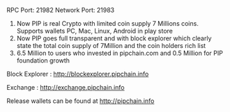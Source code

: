 RPC Port: 21982
Network Port: 21983

1) Now PIP is real Crypto with limited coin supply 7 Millions coins. Supports wallets PC, Mac, Linux, Android in play store
2) Now PIP goes full transparent and with block explorer which clearly state the total coin supply of 7Million and the coin holders rich list
3) 6.5 Million to users who invested in pipchain.com and 0.5 Million for PIP foundation growth

Block Explorer : http://blockexplorer.pipchain.info


Exchange : http://exchange.pipchain.info


Release wallets can be found at http://pipchain.info